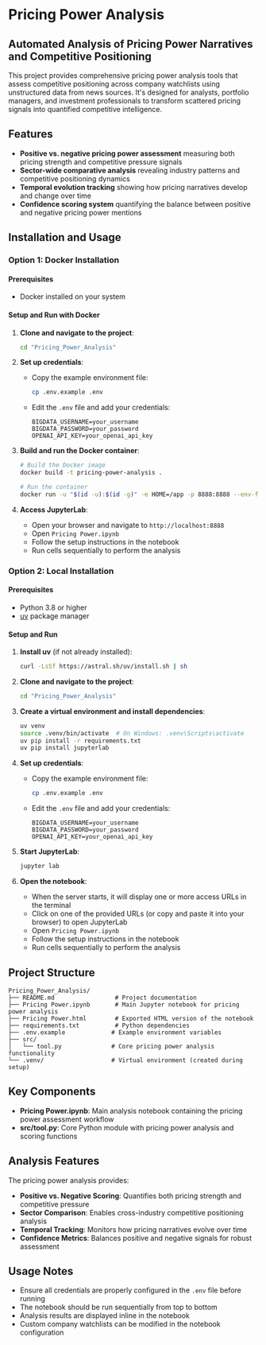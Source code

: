 # Pricing Power Analysis

## Automated Analysis of Pricing Power Narratives and Competitive Positioning

This project provides comprehensive pricing power analysis tools that assess competitive positioning across company watchlists using unstructured data from news sources. It's designed for analysts, portfolio managers, and investment professionals to transform scattered pricing signals into quantified competitive intelligence.

## Features

- **Positive vs. negative pricing power assessment** measuring both pricing strength and competitive pressure signals
- **Sector-wide comparative analysis** revealing industry patterns and competitive positioning dynamics
- **Temporal evolution tracking** showing how pricing narratives develop and change over time
- **Confidence scoring system** quantifying the balance between positive and negative pricing power mentions

## Installation and Usage

### Option 1: Docker Installation

#### Prerequisites
- Docker installed on your system

#### Setup and Run with Docker

1. **Clone and navigate to the project**:
   ```bash
   cd "Pricing_Power_Analysis"
   ```

2. **Set up credentials**:
   - Copy the example environment file:
     ```bash
     cp .env.example .env
     ```
   - Edit the `.env` file and add your credentials:
     ```
     BIGDATA_USERNAME=your_username
     BIGDATA_PASSWORD=your_password
     OPENAI_API_KEY=your_openai_api_key
     ```

3. **Build and run the Docker container**:
   ```bash
   # Build the Docker image
   docker build -t pricing-power-analysis .
   
   # Run the container
   docker run -u "$(id -u):$(id -g)" -e HOME=/app -p 8888:8888 --env-file .env -v "$(pwd)":/app pricing-power-analysis
   ```

4. **Access JupyterLab**:
   - Open your browser and navigate to `http://localhost:8888`
   - Open `Pricing Power.ipynb`
   - Follow the setup instructions in the notebook
   - Run cells sequentially to perform the analysis

### Option 2: Local Installation

#### Prerequisites
- Python 3.8 or higher
- [uv](https://github.com/astral-sh/uv) package manager

#### Setup and Run

1. **Install uv** (if not already installed):
   ```bash
   curl -LsSf https://astral.sh/uv/install.sh | sh
   ```

2. **Clone and navigate to the project**:
   ```bash
   cd "Pricing_Power_Analysis"
   ```

3. **Create a virtual environment and install dependencies**:
   ```bash
   uv venv
   source .venv/bin/activate  # On Windows: .venv\Scripts\activate
   uv pip install -r requirements.txt
   uv pip install jupyterlab
   ```

4. **Set up credentials**:
   - Copy the example environment file:
     ```bash
     cp .env.example .env
     ```
   - Edit the `.env` file and add your credentials:
     ```
     BIGDATA_USERNAME=your_username
     BIGDATA_PASSWORD=your_password
     OPENAI_API_KEY=your_openai_api_key
     ```

5. **Start JupyterLab**:
   ```bash
   jupyter lab
   ```

6. **Open the notebook**:
   - When the server starts, it will display one or more access URLs in the terminal
   - Click on one of the provided URLs (or copy and paste it into your browser) to open JupyterLab
   - Open `Pricing Power.ipynb`
   - Follow the setup instructions in the notebook
   - Run cells sequentially to perform the analysis



## Project Structure

```
Pricing_Power_Analysis/
├── README.md                 # Project documentation
├── Pricing Power.ipynb       # Main Jupyter notebook for pricing power analysis
├── Pricing Power.html        # Exported HTML version of the notebook
├── requirements.txt          # Python dependencies
├── .env.example             # Example environment variables
├── src/
│   └── tool.py              # Core pricing power analysis functionality
└── .venv/                   # Virtual environment (created during setup)
```

## Key Components

- **Pricing Power.ipynb**: Main analysis notebook containing the pricing power assessment workflow
- **src/tool.py**: Core Python module with pricing power analysis and scoring functions

## Analysis Features

The pricing power analysis provides:
- **Positive vs. Negative Scoring**: Quantifies both pricing strength and competitive pressure
- **Sector Comparison**: Enables cross-industry competitive positioning analysis
- **Temporal Tracking**: Monitors how pricing narratives evolve over time
- **Confidence Metrics**: Balances positive and negative signals for robust assessment

## Usage Notes

- Ensure all credentials are properly configured in the `.env` file before running
- The notebook should be run sequentially from top to bottom
- Analysis results are displayed inline in the notebook
- Custom company watchlists can be modified in the notebook configuration